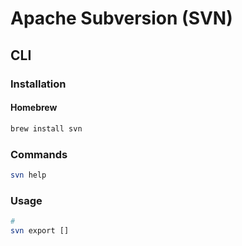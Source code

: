 # Apache Subversion (SVN)

## CLI

### Installation

#### Homebrew

```sh
brew install svn
```

### Commands

```sh
svn help
```

### Usage

```sh
#
svn export []
```
